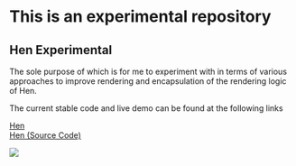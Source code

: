 # This is an experimental repository

## Hen Experimental 



The sole purpose of which is for me to experiment with in terms of various approaches to improve rendering and encapsulation of the rendering logic of Hen.

The current stable code and live demo can be found at the following links

[Hen](https://hen.reaper.im)  
[Hen (Source Code)](https://github.com/barelyhuman/hen)






<a href="https://www.buymeacoffee.com/barelyhuman"><img src="https://img.buymeacoffee.com/button-api/?text=Buy me a coffee&emoji=&slug=barelyhuman&button_colour=000000&font_colour=ffffff&font_family=Inter&outline_colour=ffffff&coffee_colour=FFDD00"></a>
